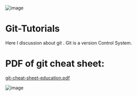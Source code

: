 ![image](https://github.com/ADATYA/Git-Tutorials/assets/97549431/d2ae1d5a-c71c-4bea-9b34-891eabbb3ce4)


# Git-Tutorials
Here I discussion about git . Git is a version Control System.

# PDF of git cheat sheet:
[git-cheat-sheet-education.pdf](https://github.com/ADATYA/Git-Tutorials/files/14463957/git-cheat-sheet-education.pdf)

![image](https://github.com/ADATYA/Git-Tutorials/assets/97549431/6251b8a8-0ae9-4939-a0e7-212010f19361)
